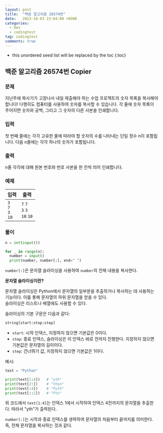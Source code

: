 ```yaml
---
layout: post
title:  "백준 알고리즘 26574번"
date:   2023-10-03 23:04:00 +0900
categories:
  - Dev
  - codingtest
tag: codingtest
comments: true
---
```


* this unordered seed list will be replaced by the toc
{:toc}

## 백준 알고리즘 26574번 Copier

### 문제

지난주에 복사기가 고장나서 내일 제출해야 하는 수업 프로젝트의 숫자 목록을 복사해야 합니다! 다행히도 컴퓨터를 사용하여 숫자를 복사할 수 있습니다. 각 줄에 숫자 목록이 주어지면 숫자와 공백, 그리고 그 숫자의 다른 사본을 인쇄합니다.

### 입력

첫 번째 줄에는 각각 고유한 줄에 따라야 할 숫자의 수를 나타내는 단일 정수 n이 포함됩니다. 다음 n줄에는 각각 하나의 숫자가 포함됩니다.

### 출력

n줄 각각에 대해 원본 번호와 번호 사본을 한 칸씩 띄어 인쇄합니다.

### 예제

| 입력 | 출력 |
| --- | --- |
| `3` <br/> `7` <br/> `3` <br/> `10` | `7` `7` <br/> `3` `3` <br/> `10` `10` |

### 풀이

```py
n = int(input())

for _ in range(n):
  number = input()
  print(number, number[:], end=" ")
```

`number[:]`은 문자열 슬라이싱을 사용하여 `number`의 전체 내용을 복사한다.

**문자열 슬라이싱이란?**

문자열 슬라이싱은 Python에서 문자열의 일부분을 추출하거나 복사하는 데 사용하는 기능이다. 이를 통해 문자열의 하위 문자열을 얻을 수 있다.  
슬라이싱은 리스트나 배열에도 사용할 수 있다.  

슬라이싱의 기본 구문은 다음과 같다:

```py
string[start:stop:step]
```

- `start`: 시작 인덱스, 지정하지 않으면 기본값은 0이다.
- `stop`: 종료 인덱스, 슬라이싱은 이 인덱스 바로 전까지 진행한다. 지정하지 않으면 기본값은 문자열의 길이이다.
- `step`: 건너뛰기 값, 지정하지 않으면 기본값은 1이다.

예시:

```py
text = "Python"

print(text[1:4])   # "yth"
print(text[2:])    # "thon"
print(text[:4])    # "Pyth"
print(text[::2])   # "Pto"
```

위 코드에서 `text[1:4]`는 인덱스 1에서 시작하여 인덱스 4전까지의 문자열을 추출한다. 따라서 "yth"가 출력된다.

`number[:]`는 시작과 종료 인덱스를 생략하여 문자열의 처음부터 끝까지를 의미한다. 즉, 전체 문자열을 복사하는 것과 같다.
